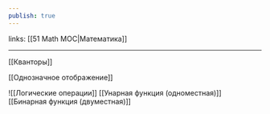 ```yaml
---
publish: true
---
```

links: [[51 Math MOC|Математика]]

---

[[Кванторы]]

[[Однозначное отображение]]


![[Логические операции]]
[[Унарная функция (одноместная)]]
[[Бинарная функция (двуместная)]]
